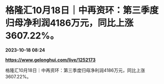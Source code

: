 # 格隆汇10月18日｜中再资环：第三季度归母净利润4186万元，同比上涨3607.22%。

**2023-10-18 08:24**

**https://www.gelonghui.com/live/1252173**

格隆汇10月18日｜中再资环：第三季度归母净利润4186万元，同比上涨3607.22%。